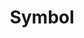 ---
title: "Symbol"
permalink: /spells/symbol/
tags:
  - Spell
available_for:
  - Bard
  - Cleric
  - Wizard
level: "7th Level"
school: "Abjuration"
range: "Touch"
area: "10 ft"
shape: "Cube"
comp:
  - V
  - S
  - M
material: "mercury, phosphorus, and powdered diamond and opal with a total value of at least 1,000 gp, which the spell consumes."
duration: "Until dispelled"
cast_time: "1 Minute"
description: |
  When you cast this spell, you inscribe a harmful glyph either on a surface (such as a section of floor, a wall, or a table) or within an object that can be closed to conceal the glyph (such as a book, a scroll, or a treasure chest). If you choose a surface, the glyph can cover an area of the surface no larger than 10 feet in diameter. If you choose an object, that object must remain in its place; if the object is moved more than 10 feet from where you cast this spell, the glyph is broken, and the spell ends without being triggered.

  The glyph is nearly invisible, requiring an Intelligence (Investigation) check against your spell save DC to find it.

  You decide what triggers the glyph when you cast the spell. For glyphs inscribed on a surface, the most typical triggers include touching or stepping on the glyph, removing another object covering it, approaching within a certain distance of it, or manipulating the object that holds it. For glyphs inscribed within an object, the most common triggers are opening the object, approaching within a certain distance of it, or seeing or reading the glyph.

  You can further refine the trigger so the spell is activated only under certain circumstances or according to a creature's physical characteristics (such as height or weight), or physical kind (for example, the ward could be set to affect hags or shapechangers). You can also specify creatures that don't trigger the glyph, such as those who say a certain password.

  When you inscribe the glyph, choose one of the options below for its effect. Once triggered, the glyph glows, filling a 60-foot-radius sphere with dim light for 10 minutes, after which time the spell ends. Each creature in the sphere when the glyph activates is targeted by its effect, as is a creature that enters the sphere for the first time on a turn or ends its turn there.

  ***Death.*** Each target must make a constitution saving throw, taking 10d 10 necrotic damage on a failed save, or half as much damage on a successful save.

  ***Discord.*** Each target must make a constitution saving throw. On a failed save, a target bickers and argues with other creatures for 1 minute. During this time, it is incapable of meaningful communication and has disadvantage on attack rolls and ability checks.

  ***Fear.*** Each target must make a wisdom saving throw and becomes frightened for 1 minute on a failed save. While frightened, the target drops whatever it is holding and must move at least 30 feet away from the glyph on each of its turns, if able.

  ***Hopelessness.*** Each target must make a charisma saving throw. On a failed save, the target is overwhelmed with despair for 1 minute. During this time, it can't attack or target any creature with harmful abilities, spells, or other magical effects.

  ***Insanity.*** Each target must make an intelligence saving throw. On a failed save, the target is driven insane for 1 minute. An insane creature can't take actions, can't understand what other creatures say, can't read, and speaks only in gibberish. The GM controls its movement, which is erratic.

  ***Pain.*** Each target must make a constitution saving throw and becomes incapacitated with excruciating pain for 1 minute on a failed save.

  ***Sleep.*** Each target must make a wisdom saving throw and falls unconscious for 10 minutes on a failed save. A creature awakens if it takes damage or if someone uses an action to shake or slap it awake.

  ***Stunning.*** Each target must make a wisdom saving throw and becomes stunned for 1 minute on a failed save.
excerpt: "When you cast this spell, you inscribe a harmful glyph either on a surface (such as a section of floor, a wall, or a table) or within an object that can be closed to conceal the glyph (such as a book, a scroll, or a treasure chest)."
source: "Basic Rules"
---
